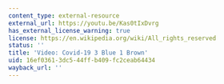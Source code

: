```yaml
---
content_type: external-resource
external_url: https://youtu.be/Kas0tIxDvrg
has_external_license_warning: true
license: https://en.wikipedia.org/wiki/All_rights_reserved
status: ''
title: 'Video: Covid-19 3 Blue 1 Brown'
uid: 16ef0361-3dc5-44ff-b409-fc2ceab64434
wayback_url: ''
---
```

